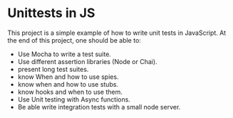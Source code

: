 # Unittests in JS

This project is a simple example of how to write unit tests in JavaScript.
At the end of this project, one should be able to:

- Use Mocha to write a test suite.
- Use different assertion libraries (Node or Chai).
- present long test suites.
- know When and how to use spies.
- know when and how to use stubs.
- know hooks and when to use them.
- Use Unit testing with Async functions.
- Be able write integration tests with a small node server.
